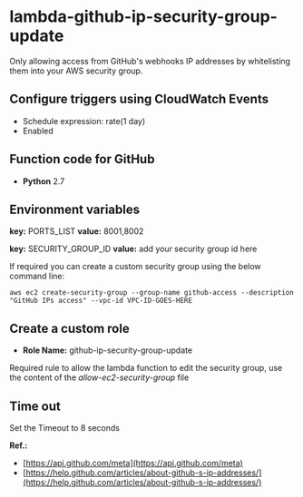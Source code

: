 # lambda-github-ip-security-group-update

Only allowing access from GitHub's webhooks IP addresses by whitelisting them into your AWS security group.

## Configure triggers using CloudWatch Events

* Schedule expression: rate(1 day)
* Enabled
    
## Function code for GitHub

* **Python** 2.7

## Environment variables

**key:** PORTS_LIST
**value:** 8001,8002

**key:** SECURITY_GROUP_ID
**value:** add your security group id here

If required you can create a custom security group using the below command line:

    aws ec2 create-security-group --group-name github-access --description "GitHub IPs access" --vpc-id VPC-ID-GOES-HERE

## Create a custom role

* **Role Name:** github-ip-security-group-update

Required rule to allow the lambda function to edit the security group, use the content of the _allow-ec2-security-group_ file       

## Time out

Set the Timeout to 8 seconds
    
**Ref.:** 

* [https://api.github.com/meta](https://api.github.com/meta)
* [https://help.github.com/articles/about-github-s-ip-addresses/](https://help.github.com/articles/about-github-s-ip-addresses/)

